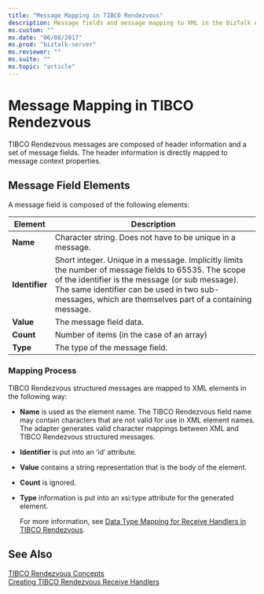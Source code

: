 ```yaml
---
title: "Message Mapping in TIBCO Rendezvous"
description: Message fields and message mapping to XML in the BizTalk Adapter for TIBCO Rendezvous
ms.custom: ""
ms.date: "06/08/2017"
ms.prod: "biztalk-server"
ms.reviewer: ""
ms.suite: ""
ms.topic: "article"
---
```

# Message Mapping in TIBCO Rendezvous
TIBCO Rendezvous messages are composed of header information and a set of message fields. The header information is directly mapped to message context properties.  
  
## Message Field Elements  
 A message field is composed of the following elements:  
  
|Element|Description|  
|-------------|-----------------|  
|**Name**|Character string. Does not have to be unique in a message.|  
|**Identifier**|Short integer. Unique in a message. Implicitly limits the number of message fields to 65535. The scope of the identifier is the message (or sub message). The same identifier can be used in two sub-messages, which are themselves part of a containing message.|  
|**Value**|The message field data.|  
|**Count**|Number of items (in the case of an array)|  
|**Type**|The type of the message field.|  
  
### Mapping Process  
 TIBCO Rendezvous structured messages are mapped to XML elements in the following way:  
  
-   **Name** is used as the element name. The TIBCO Rendezvous field name may contain characters that are not valid for use in XML element names. The adapter generates valid character mappings between XML and TIBCO Rendezvous structured messages.  
  
-   **Identifier** is put into an ‘id’ attribute.  
  
-   **Value** contains a string representation that is the body of the element.  
  
-   **Count** is ignored.  
  
-   **Type** information is put into an xsi:type attribute for the generated element.  
  
     For more information, see [Data Type Mapping for Receive Handlers in TIBCO Rendezvous](../core/data-type-mapping-for-receive-handlers-in-tibco-rendezvous.md).  
  
## See Also  
 [TIBCO Rendezvous Concepts](../core/tibco-rendezvous-concepts.md)   
 [Creating TIBCO Rendezvous Receive Handlers](../core/creating-tibco-rendezvous-receive-handlers.md)